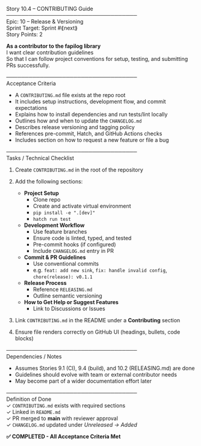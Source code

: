 Story 10.4 – CONTRIBUTING Guide  
───────────────────────────────────  
Epic: 10 – Release & Versioning  
Sprint Target: Sprint #⟪next⟫  
Story Points: 2

**As a contributor to the fapilog library**  
I want clear contribution guidelines  
So that I can follow project conventions for setup, testing, and submitting PRs successfully.

───────────────────────────────────  
Acceptance Criteria

- A `CONTRIBUTING.md` file exists at the repo root
- It includes setup instructions, development flow, and commit expectations
- Explains how to install dependencies and run tests/lint locally
- Outlines how and when to update the `CHANGELOG.md`
- Describes release versioning and tagging policy
- References pre-commit, Hatch, and GitHub Actions checks
- Includes section on how to request a new feature or file a bug

───────────────────────────────────  
Tasks / Technical Checklist

1. Create `CONTRIBUTING.md` in the root of the repository

2. Add the following sections:

   - **Project Setup**
     - Clone repo
     - Create and activate virtual environment
     - `pip install -e ".[dev]"`
     - `hatch run test`
   - **Development Workflow**
     - Use feature branches
     - Ensure code is linted, typed, and tested
     - Pre-commit hooks (if configured)
     - Include `CHANGELOG.md` entry in PR
   - **Commit & PR Guidelines**
     - Use conventional commits
     - e.g. `feat: add new sink`, `fix: handle invalid config`, `chore(release): v0.1.1`
   - **Release Process**
     - Reference `RELEASING.md`
     - Outline semantic versioning
   - **How to Get Help or Suggest Features**
     - Link to Discussions or Issues

3. Link `CONTRIBUTING.md` in the README under a **Contributing** section

4. Ensure file renders correctly on GitHub UI (headings, bullets, code blocks)

───────────────────────────────────  
Dependencies / Notes

- Assumes Stories 9.1 (CI), 9.4 (build), and 10.2 (RELEASING.md) are done
- Guidelines should evolve with team or external contributor needs
- May become part of a wider documentation effort later

───────────────────────────────────  
Definition of Done  
✓ `CONTRIBUTING.md` exists with required sections  
✓ Linked in `README.md`  
✓ PR merged to **main** with reviewer approval  
✓ `CHANGELOG.md` updated under _Unreleased → Added_

**✅ COMPLETED - All Acceptance Criteria Met**
